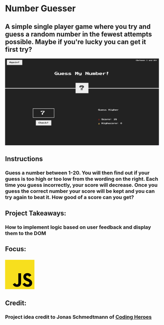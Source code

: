 # Number Guesser
## A simple single player game where you try and guess a random number in the fewest attempts possible. Maybe if you're lucky you can get it first try?
![Number Guesser Preview](../../src/img/projects/previews/number-guesser-preview.png)
## Instructions
### Guess a number between 1-20. You will then find out if your guess is too high or too low from the wording on the right. Each time you guess incorrectly, your score will decrease. Once you guess the correct number your score will be kept and you can try again to beat it. How good of a score can you get?
## Project Takeaways:
### How to implement logic based on user feedback and display them to the DOM
## Focus:
### ![JavaScript Icon](../../src/img/js.png)
## Credit:
### Project idea credit to Jonas Schmedtmann of [Coding Heroes](https://codingheroes.io/)